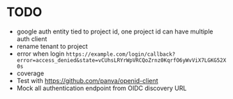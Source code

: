 # TODO

- google auth entity tied to project id, one project id can have multiple auth client
- rename tenant to project
- error when login `https://example.com/login/callback?error=access_denied&state=vCUhsLRYrWpVRCQoZrnz0KqrfO6yWvViX7LGKG52X0s`
- coverage
- Test with https://github.com/panva/openid-client
- Mock all authentication endpoint from OIDC discovery URL
